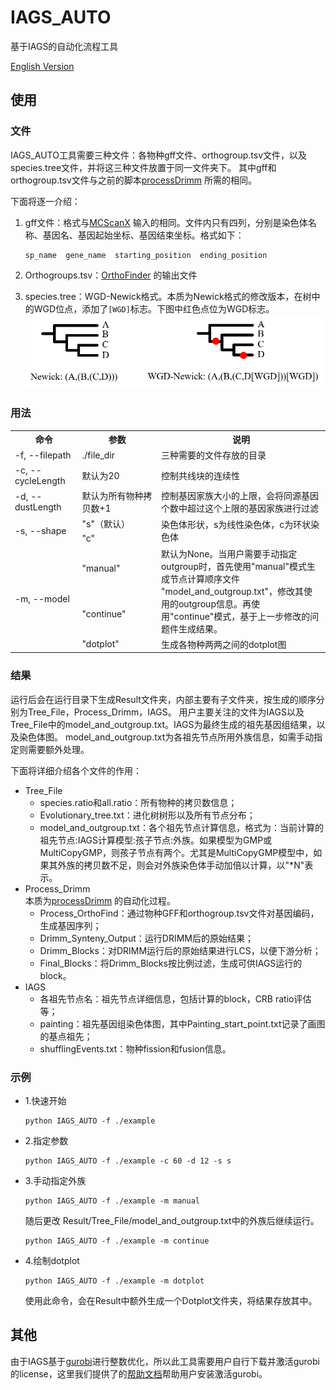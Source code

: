 # IAGS_AUTO
基于IAGS的自动化流程工具

[English Version](../../README.md)

## 使用

### 文件

IAGS_AUTO工具需要三种文件：各物种gff文件、orthogroup.tsv文件，以及species.tree文件，并将这三种文件放置于同一文件夹下。
其中gff和orthogroup.tsv文件与之前的脚本[processDrimm](https://github.com/99gloom/processDrimm) 所需的相同。

下面将逐一介绍：

1. gff文件：格式与[MCScanX](https://github.com/wyp1125/MCScanx) 输入的相同。文件内只有四列，分别是染色体名称、基因名、基因起始坐标、基因结束坐标。格式如下：  
    ```text
    sp_name  gene_name  starting_position  ending_position
    ```

2. Orthogroups.tsv：[OrthoFinder](https://github.com/davidemms/OrthoFinder) 的输出文件

3. species.tree：WGD-Newick格式。本质为Newick格式的修改版本，在树中的WGD位点，添加了`[WGD]`标志。下图中红色点位为WGD标志。  
  ![图中红色点位为WGD标志](img.png)

### 用法

<table>
<tr>
<th width="120">命令</th>
<th width="200">参数</th>
<th width="400">说明</th>
</tr>
<tr>
<td>-f, --filepath</td>
<td>./file_dir</td>
<td>三种需要的文件存放的目录</td>
</tr>
<tr>
<td>-c, --cycleLength</td>
<td>默认为20</td>
<td>控制共线块的连续性</td>
</tr>
<tr>
<td>-d, --dustLength</td>
<td>默认为所有物种拷贝数+1</td>
<td>控制基因家族大小的上限，会将同源基因个数中超过这个上限的基因家族进行过滤</td>
</tr>
<tr>
<td rowspan="2">-s, --shape</td>
<td>"s"（默认）</td>
<td rowspan="2">染色体形状，s为线性染色体，c为环状染色体</td>
</tr>
<tr>
<td>"c"</td>
</tr>
<tr>
<td rowspan="3">-m, --model</td>
<td>"manual"</td>
<td rowspan="2">默认为None。当用户需要手动指定outgroup时，首先使用"manual"模式生成节点计算顺序文件 "model_and_outgroup.txt"，修改其使用的outgroup信息。再使用"continue"模式，基于上一步修改的问题件生成结果。</td>
</tr>
<tr>
<td>"continue"</td>
</tr>
<tr>
<td>"dotplot"</td>
<td>生成各物种两两之间的dotplot图</td>
</tr>
</table>

### 结果

运行后会在运行目录下生成Result文件夹，内部主要有子文件夹，按生成的顺序分别为Tree_File，Process_Drimm，IAGS。
用户主要关注的文件为IAGS以及Tree_File中的model_and_outgroup.txt。IAGS为最终生成的祖先基因组结果，以及染色体图。
model_and_outgroup.txt为各祖先节点所用外族信息，如需手动指定则需要额外处理。

下面将详细介绍各个文件的作用：
+ Tree_File
  + species.ratio和all.ratio：所有物种的拷贝数信息；
  + Evolutionary_tree.txt：进化树树形以及所有节点分布；
  + model_and_outgroup.txt：各个祖先节点计算信息，格式为：当前计算的祖先节点:IAGS计算模型:孩子节点:外族。如果模型为GMP或MultiCopyGMP，则孩子节点有两个。尤其是MultiCopyGMP模型中，如果其外族的拷贝数不足，则会对外族染色体手动加倍以计算，以"*N"表示。
+ Process_Drimm  
  本质为[processDrimm](https://github.com/99gloom/processDrimm) 的自动化过程。
  + Process_OrthoFind：通过物种GFF和orthogroup.tsv文件对基因编码，生成基因序列；
  + Drimm_Synteny_Output：运行DRIMM后的原始结果；
  + Drimm_Blocks：对DRIMM运行后的原始结果进行LCS，以便下游分析；
  + Final_Blocks：将Drimm_Blocks按比例过滤，生成可供IAGS运行的block。
+ IAGS
  + 各祖先节点名：祖先节点详细信息，包括计算的block，CRB ratio评估等；
  + painting：祖先基因组染色体图，其中Painting_start_point.txt记录了画图的基点祖先；
  + shufflingEvents.txt：物种fission和fusion信息。
  
### 示例

+ 1.快速开始
  ```shell
  python IAGS_AUTO -f ./example
  ```

+ 2.指定参数
  ```shell
  python IAGS_AUTO -f ./example -c 60 -d 12 -s s
  ```
  
+ 3.手动指定外族
  ```shell
  python IAGS_AUTO -f ./example -m manual
  ```
  随后更改 Result/Tree_File/model_and_outgroup.txt中的外族后继续运行。
  ```shell
  python IAGS_AUTO -f ./example -m continue
  ```
+ 4.绘制dotplot
  ```shell
  python IAGS_AUTO -f ./example -m dotplot
  ```
  使用此命令，会在Result中额外生成一个Dotplot文件夹，将结果存放其中。

## 其他

由于IAGS基于[gurobi](https://www.gurobi.com)进行整数优化，所以此工具需要用户自行下载并激活gurobi的license，这里我们提供了的[帮助文档](gurobi_ZH.md)帮助用户安装激活gurobi。












 
